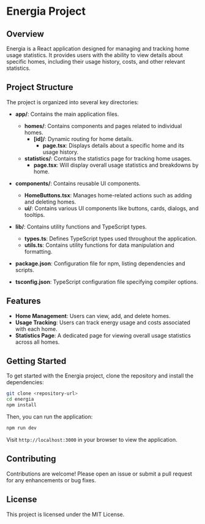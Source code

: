 # Energia Project

## Overview
Energia is a React application designed for managing and tracking home usage statistics. It provides users with the ability to view details about specific homes, including their usage history, costs, and other relevant statistics.

## Project Structure
The project is organized into several key directories:

- **app/**: Contains the main application files.
  - **homes/**: Contains components and pages related to individual homes.
    - **[id]/**: Dynamic routing for home details.
      - **page.tsx**: Displays details about a specific home and its usage history.
  - **statistics/**: Contains the statistics page for tracking home usages.
    - **page.tsx**: Will display overall usage statistics and breakdowns by home.

- **components/**: Contains reusable UI components.
  - **HomeButtons.tsx**: Manages home-related actions such as adding and deleting homes.
  - **ui/**: Contains various UI components like buttons, cards, dialogs, and tooltips.

- **lib/**: Contains utility functions and TypeScript types.
  - **types.ts**: Defines TypeScript types used throughout the application.
  - **utils.ts**: Contains utility functions for data manipulation and formatting.

- **package.json**: Configuration file for npm, listing dependencies and scripts.
- **tsconfig.json**: TypeScript configuration file specifying compiler options.

## Features
- **Home Management**: Users can view, add, and delete homes.
- **Usage Tracking**: Users can track energy usage and costs associated with each home.
- **Statistics Page**: A dedicated page for viewing overall usage statistics across all homes.

## Getting Started
To get started with the Energia project, clone the repository and install the dependencies:

```bash
git clone <repository-url>
cd energia
npm install
```

Then, you can run the application:

```bash
npm run dev
```

Visit `http://localhost:3000` in your browser to view the application.

## Contributing
Contributions are welcome! Please open an issue or submit a pull request for any enhancements or bug fixes.

## License
This project is licensed under the MIT License.